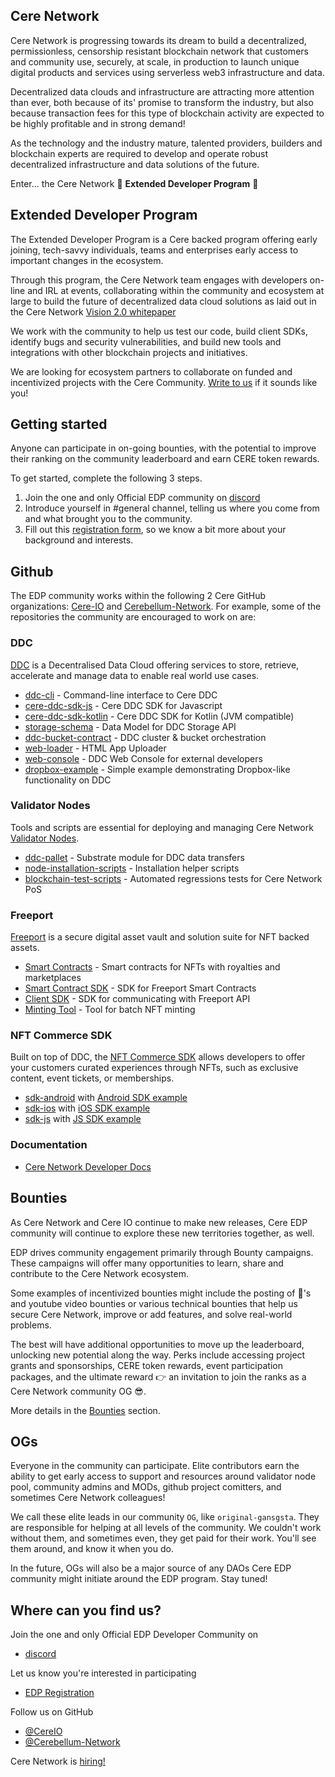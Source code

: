 ## Cere Network

Cere Network is progressing towards its dream to build a decentralized, permissionless, censorship resistant blockchain network that customers and community use, securely, at scale, in production to launch unique digital products and services using serverless web3 infrastructure and data. 

Decentralized data clouds and infrastructure are attracting more attention than ever, both because of its' promise to transform the industry, but also because transaction fees for this type of blockchain activity are expected to be highly profitable and in strong demand!

As the technology and the industry mature, talented providers, builders and blockchain experts are required to develop and operate robust decentralized infrastructure and data solutions of the future.

Enter... the Cere Network 🎉 **Extended Developer Program** 🎉

## Extended Developer Program ##

The Extended Developer Program is a Cere backed program offering early joining, tech-savvy individuals, teams and enterprises early access to important changes in the ecosystem. 

Through this program, the Cere Network team engages with developers on-line and IRL at events, collaborating within the community and ecosystem at large to build the future of decentralized data cloud solutions as laid out in the Cere Network [Vision 2.0 whitepaper](https://cere.network/cere-vision-2-0/)

We work with the community to help us test our code, build client SDKs, identify bugs and security vulnerabilities, and build new tools and integrations with other blockchain projects and initiatives. 

We are looking for ecosystem partners to collaborate on funded and incentivized projects with the Cere Community. [Write to us](mailto:chris.ward@cere.network) if it sounds like you!

## Getting started

Anyone can participate in on-going bounties, with the potential to improve their ranking on the community leaderboard and earn CERE token rewards. 

To get started, complete the following 3 steps.

1. Join the one and only Official EDP community on [discord](https://discord.gg/bFv6jkpK8N)
2. Introduce yourself in #general channel, telling us where you come from and what brought you to the community.
3. Fill out this [registration form](https://phxvzka9qop.typeform.com/to/AH5HJJKP), so we know a bit more about your background and interests.

## Github ##
The EDP community works within the following 2 Cere GitHub organizations: [Cere-IO](https://github.com/cere-io) and [Cerebellum-Network](https://github.com/Cerebellum-Network).  For example, some of the repositories the community are encouraged to work on are:

### DDC ###
[DDC](https://docs.cere.network/ddc/overview) is a Decentralised Data Cloud offering services to store, retrieve, accelerate and manage data to enable real world use cases.
- [ddc-cli](https://github.com/Cerebellum-Network/ddc-cli) - Command-line interface to Cere DDC
- [cere-ddc-sdk-js](https://github.com/Cerebellum-Network/cere-ddc-sdk-js) - Cere DDC SDK for Javascript
- [cere-ddc-sdk-kotlin](https://github.com/Cerebellum-Network/cere-ddc-sdk-kotlin) - Cere DDC SDK for Kotlin (JVM compatible)
- [storage-schema](https://docs.cere.network/ddc/protocols/storage-schema) - Data Model for DDC Storage API
- [ddc-bucket-contract](https://github.com/Cerebellum-Network/ddc-bucket-contract) - DDC cluster & bucket orchestration
- [web-loader](https://github.com/Cerebellum-Network/web-loader) - HTML App Uploader
- [web-console](https://github.com/Cerebellum-Network/ddc-web-console) - DDC Web Console for external developers
- [dropbox-example](https://github.com/Cerebellum-Network/debox) - Simple example demonstrating Dropbox-like functionality on DDC

### Validator Nodes ###
Tools and scripts are essential for deploying and managing Cere Network [Validator Nodes](https://docs.cere.network/node/install-and-update/start-a-node).
- [ddc-pallet](https://github.com/Cerebellum-Network/ddc-pallet) - Substrate module for DDC data transfers
- [node-installation-scripts](https://github.com/Cerebellum-Network/nodes-installation-scripts) - Installation helper scripts
- [blockchain-test-scripts](https://github.com/Cerebellum-Network/test-scripts) - Automated regressions tests for Cere Network PoS

### Freeport ###
[Freeport](https://cere.network/freeport/) is a secure digital asset vault and solution suite for NFT backed assets.
- [Smart Contracts](https://github.com/Cerebellum-Network/Freeport-Smart-Contracts) - Smart contracts for NFTs with royalties and marketplaces
- [Smart Contract SDK](https://github.com/Cerebellum-Network/Freeport-Smart-Contracts-SDK) - SDK for Freeport Smart Contracts
- [Client SDK](https://github.com/cere-io/freeport-client-sdk) - SDK for communicating with Freeport API
- [Minting Tool](https://github.com/Cerebellum-Network/freeport-minting-tool) - Tool for batch NFT minting

### NFT Commerce SDK ###
Built on top of DDC, the [NFT Commerce SDK](https://docs.cere.network/ddc/integration/integration-sdk) allows developers to offer your customers curated experiences through NFTs, such as exclusive content, event tickets, or memberships.
- [sdk-android](https://github.com/cere-io/sdk-android) with [Android SDK example](https://github.com/cere-io/sdk-android-example)
- [sdk-ios](https://github.com/cere-io/sdk-ios) with [iOS SDK example](https://github.com/cere-io/sdk-ios-example)
- [sdk-js](https://github.com/cere-io/sdk-js) with [JS SDK example](https://github.com/cere-io/sdk-js-sample-app)

### Documentation ###
- [Cere Network Developer Docs](https://github.com/Cerebellum-Network/docs.cere.network)

## Bounties
As Cere Network and Cere IO continue to make new releases, Cere EDP community will continue to explore these new territories together, as well.

EDP drives community engagement primarily through Bounty campaigns. These campaigns will offer many opportunities to learn, share and contribute to the Cere Network ecosystem. 

Some examples of incentivized bounties might include the posting of 🧵's and youtube video bounties or various technical bounties that help us secure Cere Network, improve or add features, and solve real-world problems.

The best will have additional opportunities to move up the leaderboard, unlocking new potential along the way. Perks include accessing project grants and sponsorships, CERE token rewards, event participation packages, and the ultimate reward 👉 an invitation to join the ranks as a Cere Network community OG 😎.

More details in the [Bounties](bounties.md) section.

## OGs
Everyone in the community can participate. Elite contributors earn the ability to get early access to support and resources around validator node pool, community admins and MODs, github project comitters, and sometimes Cere Network colleagues! 

We call these elite leads in our community `OG`, like `original-gansgsta`.  They are responsible for helping at all levels of the community. We couldn't work without them, and sometimes even, they get paid for their work. You'll see them around, and know it when you do. 

In the future, OGs will also be a major source of any DAOs Cere EDP community might initiate around the EDP program. Stay tuned!

## Where can you find us? 
Join the one and only Official EDP Developer Community on 
- [discord](https://discord.gg/bFv6jkpK8N)

Let us know you're interested in participating
- [EDP Registration](https://phxvzka9qop.typeform.com/to/AH5HJJKP)

Follow us on GitHub 
- [@CereIO](https://github.com/cere-io) 
- [@Cerebellum-Network](https://github.com/Cerebellum-Network)

Cere Network is [hiring!](https://jobs.lever.co/cere-network)
